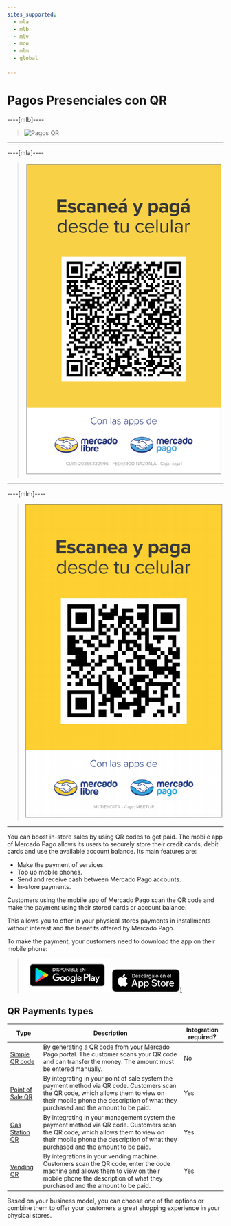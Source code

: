 ```yaml
---
sites_supported:
  - mla
  - mlb
  - mlv
  - mco
  - mlm
  - global

---
```


# Pagos Presenciales con QR

----[mlb]----

> ![Pagos QR](/images/mobile/qr.pt.png)

------

----[mla]----

> ![Pagos QR](/images/mobile/qr_mla.es.png)

------

----[mlm]----

> ![Pagos QR](/images/mobile/qr_mlm.es.png)

------

You can boost in-store sales by using QR codes to get paid. The mobile app of Mercado Pago allows its users to securely store their credit cards, debit cards and use the available account balance. Its main features are:

- Make the payment of services.
- Top up mobile phones.
- Send and receive cash between Mercado Pago accounts.
- In-store payments.

Customers using the mobile app of Mercado Pago scan the QR code and make the payment using their stored cards or account balance.

This allows you to offer in your physical stores payments in installments without interest and the benefits offered by Mercado Pago.

To make the payment, your customers need to download the app on their mobile phone:

> [<img src="/images/mobile/GooglePlayBadge.es.png" alt="Android Play Store" width="200"/>](https://play.google.com/store/apps/details?id=com.mercadopago.wallet&hl=es_419) [<img src="/images/mobile/AppStoreBadge.es.svg" alt="iOS App Store" width="158"/>)](https://itunes.apple.com/ar/app/mercado-pago/id925436649?mt=8)

## QR Payments types

| Type                                                         | Description                                                  | Integration required? |
| ------------------------------------------------------------ | ------------------------------------------------------------ | --------------------- |
| [Simple QR code](/guides/instore-payments/qr-payments/qr-static.en.md) | By generating a QR code from your Mercado Pago portal. The customer scans your QR code and can transfer the money. The amount must be entered manually. | No                    |
| [Point of Sale QR](/guides/instore-payments/qr-payments/qr-pos.en.md) | By integrating in your point of sale system the payment method via QR code. Customers scan the QR code, which allows them to view on their mobile phone the description of what they purchased and the amount to be paid. | Yes                   |
| [Gas Station QR](/guides/instore-payments/qr-payments/qr-gas-station.en.md) | By integrating in your management system the payment method via QR code. Customers scan the QR code, which allows them to view on their mobile phone the description of what they purchased and the amount to be paid. | Yes                   |
| [Vending QR](/guides/instore-payments/qr-payments/qr-vending.en.md) | By integrations in your vending machine. Customers scan the QR code, enter the code machine and allows them to view on their mobile phone the description of what they purchased and the amount to be paid. | Yes                   |

Based on your business model, you can choose one of the options or combine them to offer your customers a great shopping experience in your physical stores.